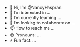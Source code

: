 - 👋 Hi, I’m @NancyHaspran
- 👀 I’m interested in ...
- 🌱 I’m currently learning ...
- 💞️ I’m looking to collaborate on ...
- 📫 How to reach me ...
- 😄 Pronouns: ...
- ⚡ Fun fact: ...

<!---
NancyHaspran/NancyHaspran is a ✨ special ✨ repository because its `README.md` (this file) appears on your GitHub profile.
You can click the Preview link to take a look at your changes.
--->

